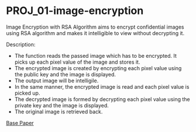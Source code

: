# PROJ_01-image-encryption

Image Encryption with RSA Algorithm aims to encrypt confidential images using RSA algorithm and makes it intelligible to view without decrypting it.


Description:

-   The function reads the passed image which has to be encrypted. It picks up each pixel value of the image and stores it.
-   The encrypted image is created by encrypting each pixel value using the public key and the image is displayed.
-   The output image will be intelligile.
-   In the same manner, the encrypted image is read and each pixel value is picked up.
-   The decrypted image is formed by decrypting each pixel value using the private key and the image is displayed.
-   The original image is retrieved back.

[Base Paper](http://citeseerx.ist.psu.edu/viewdoc/download?doi=10.1.1.360.989&rep=rep1&type=pdf)